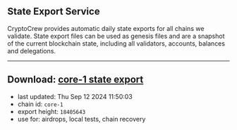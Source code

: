 ## State Export Service
CryptoCrew provides automatic daily state exports for all chains we validate. State export files can be used as genesis files and are a snapshot of the current blockchain state, including all validators, accounts, balances and delegations.

---
**Download: [core-1 state export](https://dl-eu2.ccvalidators.com/SERVICE/persistence/core-1_export_18405643.json)**
---

- last updated: Thu Sep 12 2024 11:50:03
- chain id: `core-1`
- export height: `18405643`
- use for: airdrops, local tests, chain recovery
